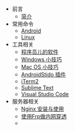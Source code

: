 <!-- docs/_sidebar.md -->

- 前言
    - [简介](zh-cn/README.md)
- 常用命令
    - [Android](zh-cn/hank/android_adb_command.md)
    - [Linux](zh-cn/server/command.md)
- 工具相关
    - [程序员儿的软件](zh-cn/os/software.md)
    - [Windows 小技巧](zh-cn/os/windows_record.md)
    - [Mac OS 小技巧](zh-cn/os/macos_record.md)
    - [AndroidStido 插件](zh-cn/tool/android_studio.md)
    - [iTerm2](zh-cn/tool/iterm2.md)
    - [Sublime Text](zh-cn/tool/sublime_text.md)
    - [Visual Studio Code](zh-cn/tool/visual_studio_code.md)
- 服务器相关
    * [Nginx 安装与使用](zh-cn/server/nginx.md)
    * [使用Frp做内网穿透](zh-cn/server/frp.md)
    * <!-- * [banwagonhost](zh-cn/server/bandwagonhost.md) -->

